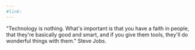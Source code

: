 ```yaml
---
#link: 
---
```

"Technology is nothing. What's important is that you have a faith in people, that they're basically good and smart, and if you give them tools, they'll do wonderful things with them." Steve Jobs.